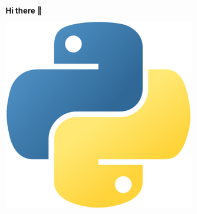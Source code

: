 ## Hi there 👋

<img alt="Static Badge" src="https://github.com/ArtyomRoboti/ArtyomRoboti/blob/8808d40d2ea46da67444d2b87b9d304a0f3adb01/free-icon-python-5968350.png">


